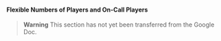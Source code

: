 #### Flexible Numbers of Players and On-Call Players

> **Warning**
> This section has not yet been transferred from the Google Doc.

